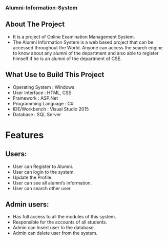 ### Alumni-Information-System

## About The Project
* It is a project of Online Examination Management System.
* The Alumni Information System is a web based project that can be accessed throughout the World.
Anyone can access the search engine to know about any alumni of the department and also able to register himself if he is an alumni of the department of CSE.

## What Use to Build This Project 
* Operating System      : Windows  
* User Interface        :  HTML, CSS
* Framework             :  ASP.Net
* Programming Language  :  C#
* IDE/Workbench         : Visual Studio 2015
* Database              : SQL Server


# Features

## Users:
*  User can Register to Alumni.
*  User can login to the system.
*  Update the Profile.
*  User can see all alumni’s information.
*  User can search other user.

## Admin users:

*  Has full access to all the modules of this system.
*  Responsible for the accounts of all students.
*  Admin can Insert user to the database.
*  Admin can delete user from the system.
